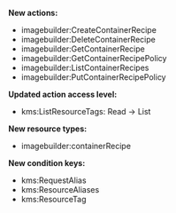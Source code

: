 **New actions:**

- imagebuilder:CreateContainerRecipe
- imagebuilder:DeleteContainerRecipe
- imagebuilder:GetContainerRecipe
- imagebuilder:GetContainerRecipePolicy
- imagebuilder:ListContainerRecipes
- imagebuilder:PutContainerRecipePolicy

**Updated action access level:**

- kms:ListResourceTags: Read -> List

**New resource types:**

- imagebuilder:containerRecipe

**New condition keys:**

- kms:RequestAlias
- kms:ResourceAliases
- kms:ResourceTag
